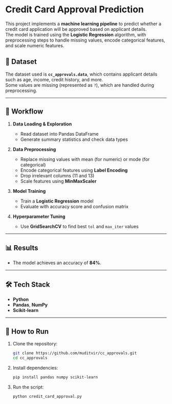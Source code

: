 # Credit Card Approval Prediction

This project implements a **machine learning pipeline** to predict whether a credit card application will be approved based on applicant details.  
The model is trained using the **Logistic Regression** algorithm, with preprocessing steps to handle missing values, encode categorical features, and scale numeric features.

## 📂 Dataset
The dataset used is **`cc_approvals.data`**, which contains applicant details such as age, income, credit history, and more.  
Some values are missing (represented as `?`), which are handled during preprocessing.

---

## 🔄 Workflow
1. **Data Loading & Exploration**  
   - Read dataset into Pandas DataFrame  
   - Generate summary statistics and check data types  

2. **Data Preprocessing**  
   - Replace missing values with mean (for numeric) or mode (for categorical)  
   - Encode categorical features using **Label Encoding**  
   - Drop irrelevant columns (11 and 13)  
   - Scale features using **MinMaxScaler**  

3. **Model Training**  
   - Train a **Logistic Regression** model  
   - Evaluate with accuracy score and confusion matrix  

4. **Hyperparameter Tuning**  
   - Use **GridSearchCV** to find best `tol` and `max_iter` values  

---

## 📊 Results
- The model achieves an accuracy of **84%**.

---

## 🛠 Tech Stack
- **Python**  
- **Pandas**, **NumPy**  
- **Scikit-learn**  

---

## 🚀 How to Run
1. Clone the repository:
   ```bash
   git clone https://github.com/muditvir/cc_approvals.git
   cd cc_approvals
   ```
2. Install dependencies:
   ```bash
   pip install pandas numpy scikit-learn
   ```
3. Run the script:
   ```bash
   python credit_card_approval.py
   ```
